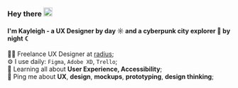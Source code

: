 ### Hey there <img src = "https://raw.githubusercontent.com/MartinHeinz/MartinHeinz/master/wave.gif" width = 20px>

#### I'm Kayleigh - a UX Designer by day ☼ and a cyberpunk city explorer 👾 by night ☾

👩‍💻 Freelance UX Designer at [radius](https://radius.to);<br>
⚙️ I use daily: `Figma`, `Adobe XD`, `Trello`;<br>
🌱 Learning all about **User Experience, Accessibility**;<br>
💬 Ping me about **UX**, **design**, **mockups**, **prototyping**, **design thinking**;<br>

<!--
- ⚙️ I use daily: `.php`, `.js`, `.html`, `.css`, `.svg`, `.psd`, `.ai`
- 🌍 I'm mostly active within the **Laravel Community**
- 💅 Designed: @pestphp, [NorthMeetsSouth.audio](https://www.northmeetssouth.audio), [ThenPing.me](https://thenping.me), [HappydDev.fm](https://www.happydev.fm), etc…
- 🌱 Learning all about **Open Source**
- 💬 Ping me about **design**, **branding**, **laravel**, **development**, **design thinking**
- 📫 Reach me: [twitter.com/caneco](https://twitter.com/caneco)
- ⚡️ Fun fact: I'm a huge fan of Harry Potter
-->
